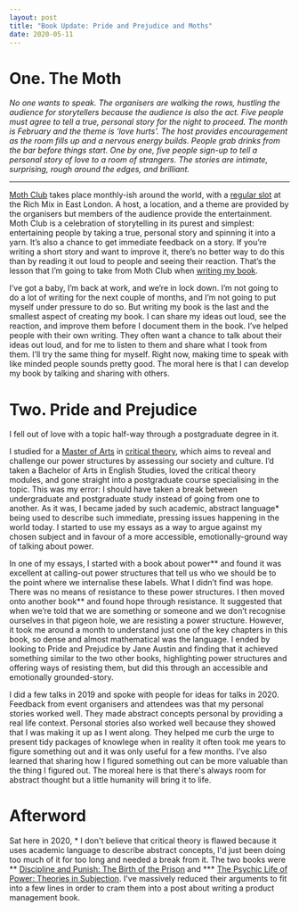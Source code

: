 ```yaml
---
layout: post
title: "Book Update: Pride and Prejudice and Moths"
date: 2020-05-11
---
```


# One. The Moth

_No one wants to speak. The organisers are walking the rows, hustling the audience for storytellers because the audience is also the act. Five people must agree to tell a true, personal story for the night to proceed. The month is February and the theme is ‘love hurts’. The host provides encouragement as the room fills up and a nervous energy builds. People grab drinks from the bar before things start. One by one, five people sign-up to tell a personal story of love to a room of strangers. The stories are intimate, surprising, rough around the edges, and brilliant._

***

[Moth Club](https://themoth.org/) takes place monthly-ish around the world, with a [regular slot](https://themoth.org/events/results?eventLocations=67&typesOfEvents=&eventDate=) at the Rich Mix in East London. A host, a location, and a theme are provided by the organisers but members of the audience provide the entertainment. Moth Club is a celebration of storytelling in its purest and simplest: entertaining people by taking a true, personal story and spinning it into a yarn. It’s also a chance to get immediate feedback on a story. If you’re writing a short story and want to improve it, there’s no better way to do this than by reading it out loud to people and seeing their reaction. That’s the lesson that I’m going to take from Moth Club when [writing my book](https://scottcolfer.com/2020/03/30/2020-book-update-maelstrom.html).

I’ve got a baby, I’m back at work, and we’re in lock down. I’m not going to do a lot of writing for the next couple of months, and I’m not going to put myself under pressure to do so. But writing my book is the last and the smallest aspect of creating my book. I can share my ideas out loud, see the reaction, and improve them before I document them in the book. I’ve helped people with their own writing. They often want a chance to talk about their ideas out loud, and for me to listen to them and share what I took from them. I’ll try the same thing for myself. Right now, making time to speak with like minded people sounds pretty good. The moral here is that I can develop my book by talking and sharing with others.

# Two. Pride and Prejudice

I fell out of love with a topic half-way through a postgraduate degree in it. 

I studied for a [Master of Arts](https://en.wikipedia.org/wiki/Master_of_Arts) in [critical theory](https://en.wikipedia.org/wiki/Critical_theory), which aims to reveal and challenge our power structures by assessing our society and culture. I’d taken a Bachelor of Arts in English Studies, loved the critical theory modules, and gone straight into a postgraduate course specialising in the topic. This was my error: I should have taken a break between undergraduate and postgraduate study instead of going from one to another. As it was, I became jaded by such academic, abstract language* being used to describe such immediate, pressing issues happening in the world today. I started to use my essays as a way to argue against my chosen subject and in favour of a more accessible, emotionally-ground way of talking about power. 

 In one of my essays, I started with a book about power** and found it was excellent at calling-out power structures that tell us who we should be to the point where we internalise these labels. What I didn’t find was hope. There was no means of resistance to these power structures. I then moved onto another book** and found hope through resistance. It suggested that when we’re told that we are something or someone and we don’t recognise ourselves in that pigeon hole, we are resisting a power structure. However, it took me around a month to understand just one of the key chapters in this book, so dense and almost mathematical was the language. I ended by looking to Pride and Prejudice by Jane Austin and finding that it achieved something similar to the two other books, highlighting power structures and offering ways of resisting them, but did this through an accessible and emotionally grounded-story. 

 I did a few talks in 2019 and spoke with people for ideas for talks in  2020. Feedback from event organisers and attendees was that my personal  stories worked well. They made abstract concepts personal by providing a  real life context. Personal stories also worked well because they showed  that I was making it up as I went along. They helped me curb the urge to  present tidy packages of knowlege when in reality it often took me years to figure something out and it was only useful for a few months. I've also learned that sharing how I figured  something out can be more valuable than the thing I figured out. The moreal here is that there's always room for abstract thought but a little humanity will bring it to life.

# Afterword

Sat here in 2020, * I don't believe that critical theory is flawed because it uses academic language to describe abstract concepts, I'd just been doing too much of it for too long and needed a break from it. The two books were ** [Discipline and Punish: The Birth of the Prison](https://www.goodreads.com/book/show/80369.Discipline_and_Punish) and *** [The Psychic Life of Power: Theories in Subjection](https://www.goodreads.com/book/show/331460.The_Psychic_Life_of_Power). I've massively reduced their arguments to fit into a few lines in order to cram them into a post about writing a product management book.
